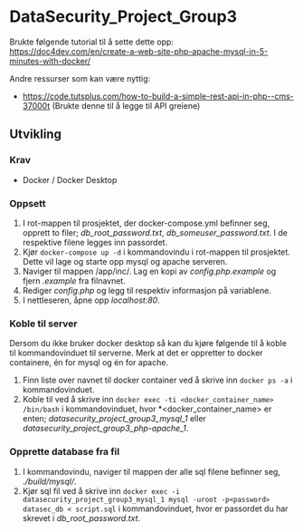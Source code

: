 # DataSecurity_Project_Group3
Brukte følgende tutorial til å sette dette opp: https://doc4dev.com/en/create-a-web-site-php-apache-mysql-in-5-minutes-with-docker/

Andre ressurser som kan være nyttig:
- https://code.tutsplus.com/how-to-build-a-simple-rest-api-in-php--cms-37000t (Brukte denne til å legge til API greiene)

## Utvikling
### Krav
- Docker / Docker Desktop

### Oppsett
1. I rot-mappen til prosjektet, der docker-compose.yml befinner seg, opprett to filer; *db_root_password.txt*, *db_someuser_password.txt*. I de respektive filene legges inn passordet.
2. Kjør `docker-compose up -d` i kommandovindu i rot-mappen til prosjektet. Dette vil lage og starte opp mysql og apache serveren.
3. Naviger til mappen /app/inc/. Lag en kopi av *config.php.example* og fjern *.example* fra filnavnet.
4. Rediger *config.php* og legg til respektiv informasjon på variablene.
5. I nettleseren, åpne opp *localhost:80*.

### Koble til server
Dersom du ikke bruker docker desktop så kan du kjøre følgende til å koble til kommandovinduet til serverne. Merk at det er oppretter to docker containere, én for mysql og én for apache.
1. Finn liste over navnet til docker container ved å skrive inn `docker ps -a` i kommandovinduet.
2. Koble til ved å skrive inn `docker exec -ti <docker_container_name> /bin/bash` i kommandovinduet, hvor *<docker_container_name> er enten; *datasecurity_project_group3_mysql_1* eller *datasecurity_project_group3_php-apache_1*.

### Opprette database fra fil
1. I kommandovindu, naviger til mappen der alle sql filene befinner seg, *./build/mysql/*.
2. Kjør sql fil ved å skrive inn `docker exec -i datasecurity_project_group3_mysql_1 mysql -uroot -p<password> datasec_db < script.sql` i kommandovinduet, hvor *<password>* er passordet du har skrevet i *db_root_password.txt*.
